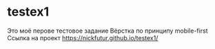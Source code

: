 # testex1
Это моё перове тестовое задание
Вёрстка по принципу mobile-first
Ссылка на проект https://nickfutur.github.io/testex1/
